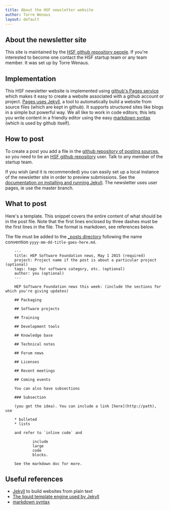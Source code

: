 ```yaml
---
title: About the HSF newsletter website
author: Torre Wenaus
layout: default
---
```


## About the newsletter site

This site is maintained by the [HSF github repository people](https://github.com/orgs/HEP-SF/people). If you're interested to become one contact the HSF startup team or any team member. It was set up by Torre Wenaus.

## Implementation

This HSF newsletter website is implemented using [github's Pages service](https://pages.github.com/) which makes it easy to create a website associated with a github account or project. [Pages uses Jekyll](https://help.github.com/articles/using-jekyll-with-pages/), a tool to automatically build a website from source files (which are kept in github). It supports structured sites like blogs in a simple but powerful way. We all like to work in code editors; this lets you write content in a friendly editor using the easy [markdown syntax](http://daringfireball.net/projects/markdown/syntax) (which is used by github itself).

## How to post

To create a post you add a file in the [github repository of posting sources](https://github.com/HEP-SF/hep-sf.github.io/tree/master/_posts), so you need to be an [HSF github repository](https://github.com/HEP-SF) user. Talk to any member of the startup team.

If you wish (and it is recommended) you can easily set up a local instance of the newsletter site in order to preview submissions. See the [documentation on installing and running Jekyll](https://help.github.com/articles/using-jekyll-with-pages/). The newsletter uses user pages, ie use the master branch.

## What to post

Here's a template. This snippet covers the entire content of what should be in the post file. Note that the first lines enclosed by three dashes must be the first lines in the file. The format is markdown, see references below.

The file must be added to the [_posts directory](https://github.com/HEP-SF/hep-sf.github.io/tree/master/_posts) following the name convention `yyyy-mm-dd-title-goes-here.md`.

        ---
        title: HEP Software Foundation news, May 1 2015 (required)
        project: Project name if the post is about a particular project (optional)
        tags: tags for software category, etc. (optional)
        author: you (optional)
        ---

        HEP Software Foundation news this week: (include the sections for which you're giving updates)

        ## Packaging
        
        ## Software projects

        ## Training

        ## Development tools

        ## Knowledge base

        ## Technical notes

        ## Forum news

        ## Licenses

        ## Recent meetings

        ## Coming events
        
        You can also have subsections

        ### Subsection

        (you get the idea). You can include a link [here](http://path), use

        * bulleted
        * lists

        and refer to `inline code` and

                include
                large
                code
                blocks.

        See the markdown doc for more. 


## Useful references

- [Jekyll](http://jekyllrb.com/) to build websites from plain text
- [The liquid template engine used by Jekyll](https://github.com/Shopify/liquid/wiki)
- [markdown syntax](http://daringfireball.net/projects/markdown/syntax)
